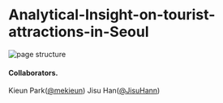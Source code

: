 # Analytical-Insight-on-tourist-attractions-in-Seoul
![page structure](https://drive.google.com/uc?export=view&id=1YjYdUa0g6ERLsFrzKUglUdN6z5bXPOPw)

#### Collaborators. 
Kieun Park([@mekieun](https://github.com/mekieun))
Jisu Han([@JisuHann](https://github.com/JisuHann))
